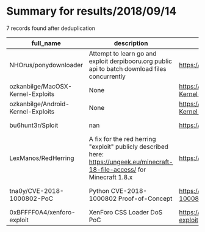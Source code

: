 
# Summary for results/2018/09/14
    
7 records found after deduplication

| full_name | description | html_url | matched_list | matched_count | pushed_at | size | stargazers_count | language | forks_count | vul_ids |
|------------------------------------|------------------------------------------------------------------------------------------------------------------------------|-------------------------------------------------------|----------------------|-----------------|---------------------------|--------|--------------------|------------|---------------|----------------------|
| NHOrus/ponydownloader | Attempt to learn go and exploit derpibooru.org public api to batch download files concurrently | https://github.com/NHOrus/ponydownloader | ['exploit'] | 1 | 2018-09-14 19:16:00+00:00 | 207 | 11 | Go | 1 | [] |
| ozkanbilge/MacOSX-Kernel-Exploits | None | https://github.com/ozkanbilge/MacOSX-Kernel-Exploits | ['exploit'] | 1 | 2018-09-14 08:02:49+00:00 | 5 | 3 | | 1 | [] |
| ozkanbilge/Android-Kernel-Exploits | None | https://github.com/ozkanbilge/Android-Kernel-Exploits | ['exploit'] | 1 | 2018-09-14 08:05:53+00:00 | 40 | 4 | C | 3 | [] |
| bu6hunt3r/Sploit | nan | https://github.com/bu6hunt3r/Sploit | ['sploit'] | 1 | 2018-09-14 10:25:06+00:00 | 2 | 0 | Python | 0 | [] |
| LexManos/RedHerring | A fix for the red herring "exploit" publicly described here: https://ungeek.eu/minecraft-18-file-access/ for Minecraft 1.8.x | https://github.com/LexManos/RedHerring | ['exploit'] | 1 | 2018-09-14 16:29:05+00:00 | 63 | 3 | Java | 0 | [] |
| tna0y/CVE-2018-1000802-PoC | Python CVE-2018-1000802 Proof-of-Concept | https://github.com/tna0y/CVE-2018-1000802-PoC | ['cve poc', 'cve-2'] | 2 | 2018-09-14 16:38:29+00:00 | 2 | 4 | Python | 0 | ['CVE-2018-1000802'] |
| 0xBFFFF0A4/xenforo-exploit | XenForo CSS Loader DoS PoC | https://github.com/0xBFFFF0A4/xenforo-exploit | ['exploit'] | 1 | 2018-09-14 23:15:05+00:00 | 3 | 2 | Python | 3 | [] |
